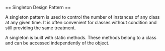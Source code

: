 
== Singleton Design Pattern ==

A singleton pattern is used to control the number of instances of any class at any given time. It is often convenient for classes without condition and still providing the same treatment.

A singleton is built with static methods. These methods belong to a class and can be accessed independently of the object.